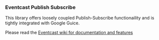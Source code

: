 ### Eventcast Publish Subscribe

This library offers loosely coupled Publish-Subscribe functionaility and is tightly integrated with Google Guice.

Please read the [Eventcast wiki for documentation and features](https://github.com/lexicalscope/eventcast/wiki)
